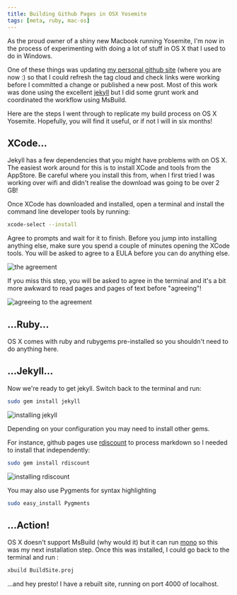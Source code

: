 ```yaml
---
title: Building Github Pages in OSX Yosemite
tags: [meta, ruby, mac-os]
---
```


As the proud owner of a shiny new Macbook running Yosemite, I'm now in the
process of experimenting with doing a lot of stuff in OS X that I used to
do in Windows.

One of these things was updating [my personal github site](http://deejaygraham.github.io/)
(where you are now :) so that I could refresh the tag cloud and check links
were working before I committed a change or published a new post. Most of this
work was done using the excellent [jekyll](http://jekyllrb.com/) but I did
some grunt work and coordinated the workflow using MsBuild.

Here are the steps I went through to replicate my build process on OS X Yosemite. Hopefully,
you will find it useful, or if not I will in six months!

## XCode...

Jekyll has a few dependencies that you might have problems with on OS X.
The easiest work around for this is to install XCode and tools from the AppStore.
Be careful where you install this from, when I first tried I was working over wifi
and didn't realise the download was going to be over 2 GB!

Once XCode has downloaded and installed, open a terminal and install the command
line developer tools by running:

```sh
xcode-select --install
```

Agree to prompts and wait for it to finish. Before you jump into installing anything else,
make sure you spend a couple of minutes opening the XCode tools. You will be asked to
agree to a EULA before you can do anything else.

<img src="/assets/img/posts/build-github-pages-yosemite/xcode-agreement.png" class="u-max-full-width" alt="the agreement" />

If you miss this step, you will be asked to agree in the terminal and it's a
bit more awkward to read pages and pages of text before "agreeing"!

<img src="/assets/img/posts/build-github-pages-yosemite/xcode-agreement-agree.png" class="u-max-full-width" alt="agreeing to the agreement" />

## ...Ruby...

OS X comes with ruby and rubygems pre-installed so you shouldn't need to do
anything here.

## ...Jekyll...

Now we're ready to get jekyll. Switch back to the terminal and run:

```sh
sudo gem install jekyll
```

<img src="/assets/img/posts/build-github-pages-yosemite/jekyll.png" class="u-max-full-width" alt="installing jekyll" />

Depending on your configuration you may need to install other gems.

For instance, github pages use [rdiscount](https://github.com/davidfstr/rdiscount)
to process markdown so I needed to install that independently:

```sh
sudo gem install rdiscount
```

<img src="/assets/img/posts/build-github-pages-yosemite/rdiscount.png" class="u-max-full-width" alt="installing rdiscount" />

You may also use Pygments for syntax highlighting

```sh
sudo easy_install Pygments
```

## ...Action!

OS X doesn't support MsBuild (why would it) but it can run [mono](http://www.mono-project.com/)
so this was my next installation step. Once this was installed, I could go back
to the terminal and run :

```sh
xbuild BuildSite.proj
```

...and hey presto! I have a rebuilt site, running on port 4000 of localhost.
